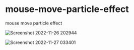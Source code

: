 # mouse-move-particle-effect
mouse move particle effect

![Screenshot 2022-11-26 202944](https://user-images.githubusercontent.com/48369328/204093935-df1d30ff-a555-4db7-94f4-1addc42bb9c0.png)

![Screenshot 2022-11-27 033401](https://user-images.githubusercontent.com/48369328/204151523-02191347-621f-43cf-a936-e8b3cec7bb0b.png)
